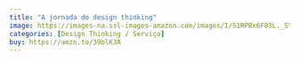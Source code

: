 ```yaml
---
title: "A jornada do design thinking"
image: https://images-na.ssl-images-amazon.com/images/I/51RPBx6F83L._SY356_BO1,204,203,200_.jpg
categories: [Design Thinking / Serviço]
buy: https://amzn.to/39blK3A
---
```

